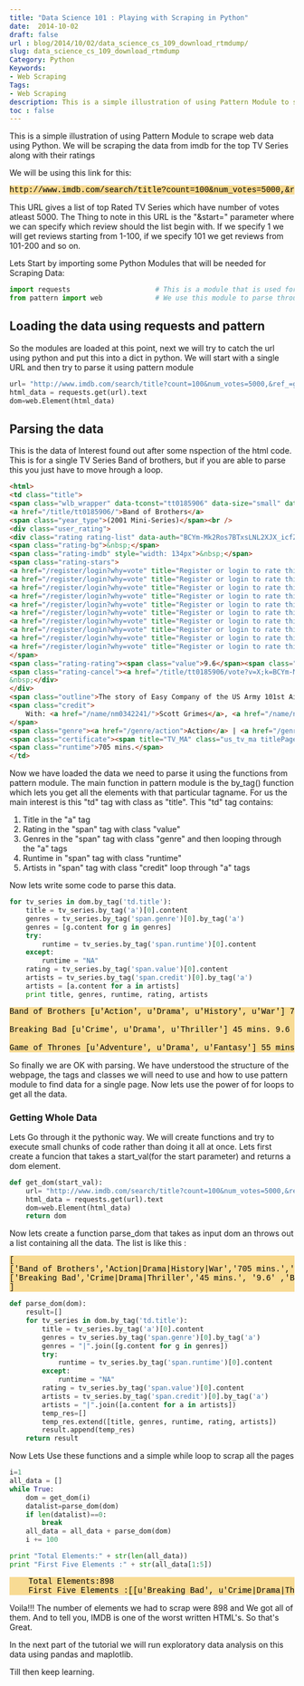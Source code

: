 ```yaml
---
title: "Data Science 101 : Playing with Scraping in Python"
date:  2014-10-02
draft: false
url : blog/2014/10/02/data_science_cs_109_download_rtmdump/
slug: data_science_cs_109_download_rtmdump
Category: Python
Keywords: 
- Web Scraping
Tags: 
- Web Scraping
description: This is a simple illustration of using Pattern Module to scrape web data using Python. We will be scraping the data from imdb for the top TV Series along with their ratings
toc : false
---
```


This is a simple illustration of using Pattern Module to scrape web data using Python. We will be scraping the data from imdb for the top TV Series along with their ratings

We will be using this link for this:

<pre style="font-family:courier new,monospace; background-color:#f6c6529c; color:#000000">
http://www.imdb.com/search/title?count=100&num_votes=5000,&ref_=gnr_tv_hr&sort=user_rating,desc&start=1&title_type=tv_series,mini_series
</pre>

This URL gives a list of top Rated TV Series which have number of votes atleast 5000. The Thing to note in this URL is the "&start=" parameter where we can specify which review should the list begin with. If we specify 1 we will get reviews starting from 1-100, if we specify 101 we get reviews from 101-200 and so on.

Lets Start by importing some Python Modules that will be needed for Scraping Data:

``` py
import requests                     # This is a module that is used for getting html data from a webpage in the text format
from pattern import web             # We use this module to parse through the dtaa that we loaded using requests
```

## Loading the data using requests and pattern
So the modules are loaded at this point, next we will try to catch the url using python and put this into a dict in python. We will start with a single URL and then try to parse it using pattern module


```py
url= "http://www.imdb.com/search/title?count=100&num_votes=5000,&ref_=gnr_tv_hr&sort=user_rating,desc&start=1&title_type=tv_series,mini_series"
html_data = requests.get(url).text 
dom=web.Element(html_data)
```

## Parsing the data
This is the data of Interest found out after some nspection of the html code. This is for a single TV Series Band of brothers, but if you are able to parse this you just have to move hrough a loop.

``` html
<html>
<td class="title">
<span class="wlb_wrapper" data-tconst="tt0185906" data-size="small" data-caller-name="search"></span>
<a href="/title/tt0185906/">Band of Brothers</a>
<span class="year_type">(2001 Mini-Series)</span><br />
<div class="user_rating">
<div class="rating rating-list" data-auth="BCYm-Mk2Ros7BTxsLNL2XJX_icfZVahNr1bE9-5Ajb2N3381yxcaNN4ZQqyrX7KgEFGqHWmwv10lv7lAnXyC8CCkh9hPqQfzwVTumCeRzjpnndW4_ft97qQkBYLUvFxYnFgR" id="tt0185906|imdb|9.6|9.6|advsearch" data-ga-identifier="advsearch" title="Users rated this 9.6/10 (156,073 votes) - click stars to rate">
<span class="rating-bg">&nbsp;</span>
<span class="rating-imdb" style="width: 134px">&nbsp;</span>
<span class="rating-stars">
<a href="/register/login?why=vote" title="Register or login to rate this title" rel="nofollow"><span>1</span></a>
<a href="/register/login?why=vote" title="Register or login to rate this title" rel="nofollow"><span>2</span></a>
<a href="/register/login?why=vote" title="Register or login to rate this title" rel="nofollow"><span>3</span></a>
<a href="/register/login?why=vote" title="Register or login to rate this title" rel="nofollow"><span>4</span></a>
<a href="/register/login?why=vote" title="Register or login to rate this title" rel="nofollow"><span>5</span></a>
<a href="/register/login?why=vote" title="Register or login to rate this title" rel="nofollow"><span>6</span></a>
<a href="/register/login?why=vote" title="Register or login to rate this title" rel="nofollow"><span>7</span></a>
<a href="/register/login?why=vote" title="Register or login to rate this title" rel="nofollow"><span>8</span></a>
<a href="/register/login?why=vote" title="Register or login to rate this title" rel="nofollow"><span>9</span></a>
<a href="/register/login?why=vote" title="Register or login to rate this title" rel="nofollow"><span>10</span></a>
</span>
<span class="rating-rating"><span class="value">9.6</span><span class="grey">/</span><span class="grey">10</span></span>
<span class="rating-cancel"><a href="/title/tt0185906/vote?v=X;k=BCYm-Mk2Ros7BTxsLNL2XJX_icfZVahNr1bE9-5Ajb2N3381yxcaNN4ZQqyrX7KgEFGqHWmwv10lv7lAnXyC8CCkh9hPqQfzwVTumCeRzjpnndW4_ft97qQkBYLUvFxYnFgR" title="Delete" rel="nofollow"><span>X</span></a></span>
&nbsp;</div>
</div>
<span class="outline">The story of Easy Company of the US Army 101st Airborne division and their mission in WWII Europe from Operation Overlord through V-J Day.</span>
<span class="credit">
    With: <a href="/name/nm0342241/">Scott Grimes</a>, <a href="/name/nm0500614/">Matthew Leitch</a>, <a href="/name/nm0507073/">Damian Lewis</a>
</span>
<span class="genre"><a href="/genre/action">Action</a> | <a href="/genre/drama">Drama</a> | <a href="/genre/history">History</a> | <a href="/genre/war">War</a></span>
<span class="certificate"><span title="TV_MA" class="us_tv_ma titlePageSprite"></span></span>
<span class="runtime">705 mins.</span>
</td>
```

Now we have loaded the data we need to parse it using the functions from pattern module.
The main function in pattern module is the by_tag() function which lets you get all the elements with that particular tagname.
For us the main interest is this "td" tag with class as "title". This "td" tag contains:

1. Title in the "a" tag
2. Rating in the "span" tag with class "value"
3. Genres in the "span" tag with class "genre" and then looping through the "a" tags 
4. Runtime in "span" tag with class "runtime"
5. Artists in "span" tag with class "credit" loop through "a" tags

Now lets write some code to parse this data.

```py
for tv_series in dom.by_tag('td.title'):    
    title = tv_series.by_tag('a')[0].content
    genres = tv_series.by_tag('span.genre')[0].by_tag('a')
    genres = [g.content for g in genres]
    try:
        runtime = tv_series.by_tag('span.runtime')[0].content
    except:
        runtime = "NA"
    rating = tv_series.by_tag('span.value')[0].content
    artists = tv_series.by_tag('span.credit')[0].by_tag('a')
    artists = [a.content for a in artists]
    print title, genres, runtime, rating, artists

```

<pre style="font-family:courier new,monospace; background-color:#f6c6529c; color:#000000">Band of Brothers [u'Action', u'Drama', u'History', u'War'] 705 mins. 9.6 [u'Scott Grimes', u'Matthew Leitch', u'Damian Lewis']

Breaking Bad [u'Crime', u'Drama', u'Thriller'] 45 mins. 9.6 [u'Bryan Cranston', u'Aaron Paul', u'Anna Gunn']

Game of Thrones [u'Adventure', u'Drama', u'Fantasy'] 55 mins. 9.5 [u'Lena Headey', u'Peter Dinklage', u'Maisie Williams']</pre>

So finally we are OK with parsing. We have understood the structure of the webpage, the tags and classes we will need to use and how to use pattern module to find data for a single page. Now lets use the power of for loops to get all the data.

### Getting Whole Data

Lets Go through it the pythonic way. We will create functions and try to execute small chunks of code rather than doing it all at once. 
Lets first create a funcion that takes a start_val(for the start parameter) and returns a dom element.

```py
def get_dom(start_val):
    url= "http://www.imdb.com/search/title?count=100&num_votes=5000,&ref_=gnr_tv_hr&sort=user_rating,desc&start="+str(start_val)+"&title_type=tv_series,mini_series"
    html_data = requests.get(url).text 
    dom=web.Element(html_data)
    return dom
```


Now lets create a function parse_dom that takes as input dom an throws out a list containing all the data. The list is like this :
<pre style="font-family:courier new,monospace; background-color:#f6c6529c; color:#000000">
[
['Band of Brothers','Action|Drama|History|War','705 mins.','9.6','Scott Grimes|Matthew Leitch|Damian Lewis'],
['Breaking Bad','Crime|Drama|Thriller','45 mins.', '9.6' ,'Bryan Cranston|Aaron Paul|Anna Gunn'],.....
]	
</pre>

```py
def parse_dom(dom):
    result=[]
    for tv_series in dom.by_tag('td.title'):    
        title = tv_series.by_tag('a')[0].content
        genres = tv_series.by_tag('span.genre')[0].by_tag('a')
        genres = "|".join([g.content for g in genres])
        try:
            runtime = tv_series.by_tag('span.runtime')[0].content
        except:
            runtime = "NA"
        rating = tv_series.by_tag('span.value')[0].content
        artists = tv_series.by_tag('span.credit')[0].by_tag('a')
        artists = "|".join([a.content for a in artists])
        temp_res=[]
        temp_res.extend([title, genres, runtime, rating, artists])
        result.append(temp_res)
    return result
```

Now Lets Use these functions and a simple while loop to scrap all the pages
    
```py
i=1
all_data = []
while True:
    dom = get_dom(i)
    datalist=parse_dom(dom)
    if len(datalist)==0:
        break
    all_data = all_data + parse_dom(dom)
    i += 100

print "Total Elements:" + str(len(all_data))
print "First Five Elements :" + str(all_data[1:5])
```
<pre style="font-family:courier new,monospace; background-color:#f6c6529c; color:#000000">    Total Elements:898
    First Five Elements :[[u'Breaking Bad', u'Crime|Drama|Thriller', u'45 mins.', u'9.6', u'Bryan Cranston|Aaron Paul|Anna Gunn'], [u'Game of Thrones', u'Adventure|Drama|Fantasy', u'55 mins.', u'9.5', u'Lena Headey|Peter Dinklage|Maisie Williams'], [u'Planet Earth', u'Documentary', u'570 mins.', u'9.5', u'David Attenborough|Sigourney Weaver|Huw Cordey'], [u'Cosmos: A SpaceTime Odyssey', u'Documentary', u'60 mins.', u'9.5', u'Neil deGrasse Tyson|Stoney Emshwiller|Piotr Michael']]
</pre>

Voila!!! The number of elements we had to scrap were 898 and We got all of them. And to tell you, IMDB is one of the worst written HTML's. So that's Great.

In the next part of the tutorial we will run exploratory data analysis on this data using pandas and maplotlib. 

Till then keep learning.

<script src="//z-na.amazon-adsystem.com/widgets/onejs?MarketPlace=US&adInstanceId=c4ca54df-6d53-4362-92c0-13cb9977639e"></script>
